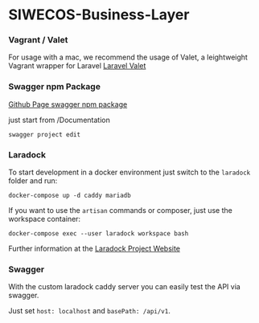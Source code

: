 # SIWECOS-Business-Layer

### Vagrant / Valet

For usage with a mac, we recommend the usage of Valet, a leightweight Vagrant wrapper for Laravel
[Laravel Valet](https://github.com/laravel/valet)


### Swagger npm Package
[Github Page swagger npm package](https://www.npmjs.com/package/swagger)

just start from /Documentation

```
swagger project edit
```

### Laradock
To start development in a docker environment just switch to the `laradock` folder and run:

```
docker-compose up -d caddy mariadb
```

If you want to use the `artisan` commands or composer, just use the workspace container:

```
docker-compose exec --user laradock workspace bash
```

Further information at the [Laradock Project Website](https://github.com/laradock/laradock)

### Swagger
With the custom laradock caddy server you can easily test the API via swagger.

Just set `host: localhost` and `basePath: /api/v1`.

